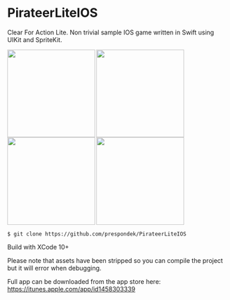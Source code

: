 # PirateerLiteIOS
Clear For Action Lite. Non trivial sample IOS game written in Swift using UIKit and SpriteKit.

<img src=https://i.imgur.com/zKiYhXe.png width=200 align=left>
<img src=https://i.imgur.com/fojw7XV.png width=200 align=left>
<img src=https://i.imgur.com/StHfp8y.png width=200 align=left>
<img src=https://i.imgur.com/vlWssIK.png width=200>


    $ git clone https://github.com/prespondek/PirateerLiteIOS

Build with XCode 10+

Please note that assets have been stripped so you can compile the project but it will error when debugging.

Full app can be downloaded from the app store here:
https://itunes.apple.com/app/id1458303339
